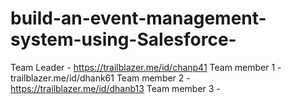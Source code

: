 # build-an-event-management-system-using-Salesforce-

Team Leader - https://trailblazer.me/id/chanp41
Team member 1 - trailblazer.me/id/dhank61
Team member 2 - https://trailblazer.me/id/dhanb13
Team member 3 -
